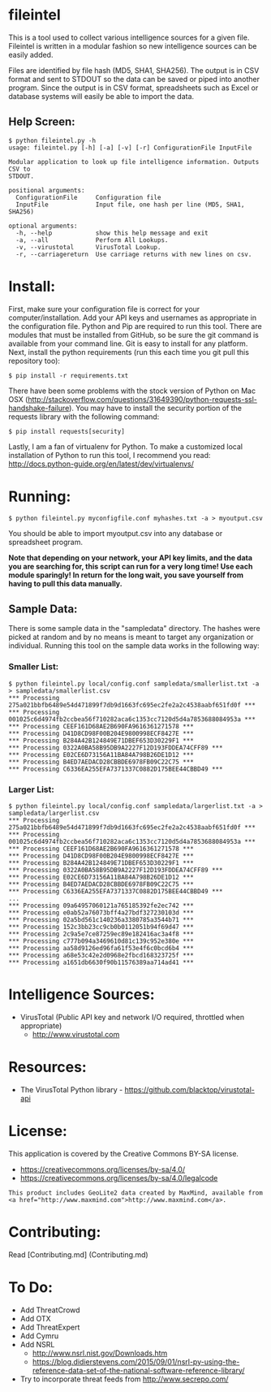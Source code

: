 # fileintel

This is a tool used to collect various intelligence sources for a given file.  Fileintel is
written in a modular fashion so new intelligence sources can be easily added.

Files are identified by file hash (MD5, SHA1, SHA256).  The output is in CSV format and
sent to STDOUT so the data can be saved or piped into another program.  Since the output is in CSV
format, spreadsheets such as Excel or database systems will easily be able to import the data.


## Help Screen:


```
$ python fileintel.py -h
usage: fileintel.py [-h] [-a] [-v] [-r] ConfigurationFile InputFile

Modular application to look up file intelligence information. Outputs CSV to
STDOUT.

positional arguments:
  ConfigurationFile     Configuration file
  InputFile             Input file, one hash per line (MD5, SHA1, SHA256)

optional arguments:
  -h, --help            show this help message and exit
  -a, --all             Perform All Lookups.
  -v, --virustotal      VirusTotal Lookup.
  -r, --carriagereturn  Use carriage returns with new lines on csv.
```

# Install:

First, make sure your configuration file is correct for your
computer/installation.  Add your API keys and usernames as appropriate
in the configuration file.  Python and Pip are required to run this
tool.  There are modules that must be installed from GitHub, so be
sure the git command is available from your command line.  Git is easy
to install for any platform.  Next, install the python requirements
(run this each time you git pull this repository too):

```
$ pip install -r requirements.txt
```

There have been some problems with the stock version of Python on Mac
OSX
(http://stackoverflow.com/questions/31649390/python-requests-ssl-handshake-failure).
You may have to install the security portion of the requests library
with the following command:

```
$ pip install requests[security]
```

Lastly, I am a fan of virtualenv for Python.  To make a customized local installation of
Python to run this tool, I recommend you read:  http://docs.python-guide.org/en/latest/dev/virtualenvs/

# Running:

```
$ python fileintel.py myconfigfile.conf myhashes.txt -a > myoutput.csv
```
You should be able to import myoutput.csv into any database or spreadsheet program.

**Note that depending on your network, your API key limits, and the
data you are searching for, this script can run for a very long time!
Use each module sparingly!  In return for the long wait, you save
yourself from having to pull this data manually.**

## Sample Data:

There is some sample data in the "sampledata" directory.  The hashes
were picked at random and by no means is meant to target any
organization or individual.  Running this tool on the sample data
works in the following way:

### Smaller List:

```
$ python fileintel.py local/config.conf sampledata/smallerlist.txt -a > sampledata/smallerlist.csv
*** Processing 275a021bbfb6489e54d471899f7db9d1663fc695ec2fe2a2c4538aabf651fd0f ***
*** Processing 001025c6d4974fb2ccbea56f710282aca6c1353cc7120d5d4a7853688084953a ***
*** Processing CEEF161D68AE2B690FA9616361271578 ***
*** Processing D41D8CD98F00B204E9800998ECF8427E ***
*** Processing B284A42B124849E71DBEF653D30229F1 ***
*** Processing 0322A0BA58B95DB9A2227F12D193FDDEA74CFF89 ***
*** Processing E02CE6D73156A11BA84A798B26DE1D12 ***
*** Processing B4ED7AEDACD28CBBDE6978FB09C22C75 ***
*** Processing C6336EA255EFA7371337C0882D175BEE44CBBD49 ***
```

### Larger List:

```
$ python fileintel.py local/config.conf sampledata/largerlist.txt -a > sampledata/largerlist.csv
*** Processing 275a021bbfb6489e54d471899f7db9d1663fc695ec2fe2a2c4538aabf651fd0f ***
*** Processing 001025c6d4974fb2ccbea56f710282aca6c1353cc7120d5d4a7853688084953a ***
*** Processing CEEF161D68AE2B690FA9616361271578 ***
*** Processing D41D8CD98F00B204E9800998ECF8427E ***
*** Processing B284A42B124849E71DBEF653D30229F1 ***
*** Processing 0322A0BA58B95DB9A2227F12D193FDDEA74CFF89 ***
*** Processing E02CE6D73156A11BA84A798B26DE1D12 ***
*** Processing B4ED7AEDACD28CBBDE6978FB09C22C75 ***
*** Processing C6336EA255EFA7371337C0882D175BEE44CBBD49 ***
...
*** Processing 09a64957060121a765185392fe2ec742 ***
*** Processing e0ab52a76073bff4a27bdf327230103d ***
*** Processing 02a5bd561c140236a3380785a3544b71 ***
*** Processing 152c3bb23cc9cb0b0112051b94f69d47 ***
*** Processing 2c9a5e7ce87259ec89e182416ac3a4f8 ***
*** Processing c777b094a3469610d81c139c952e380e ***
*** Processing aa58d9126ed96fa61f53e4f6c0bcd6b4 ***
*** Processing a68e53c42e2d0968e2fbcd168323725f ***
*** Processing a1651db6630f90b11576389aa714ad41 ***

```

# Intelligence Sources:

  - VirusTotal (Public API key and network I/O required, throttled when appropriate)
    - http://www.virustotal.com

# Resources:

   - The VirusTotal Python library - https://github.com/blacktop/virustotal-api

# License:

This application is covered by the Creative Commons BY-SA license.

- https://creativecommons.org/licenses/by-sa/4.0/
- https://creativecommons.org/licenses/by-sa/4.0/legalcode

```
This product includes GeoLite2 data created by MaxMind, available from
<a href="http://www.maxmind.com">http://www.maxmind.com</a>.
```

# Contributing:

Read [Contributing.md] (Contributing.md)

# To Do:

- Add ThreatCrowd
- Add OTX
- Add ThreatExpert
- Add Cymru
- Add NSRL
  - http://www.nsrl.nist.gov/Downloads.htm
  - https://blog.didierstevens.com/2015/09/01/nsrl-py-using-the-reference-data-set-of-the-national-software-reference-library/
- Try to incorporate threat feeds from http://www.secrepo.com/